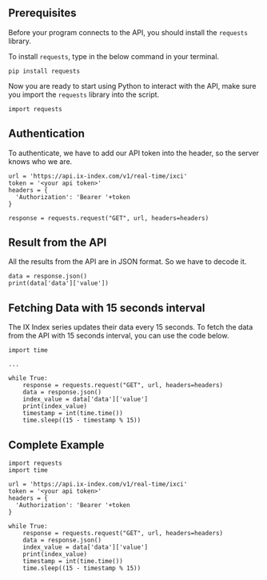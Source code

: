## Prerequisites

Before your program connects to the API, you should install the `requests` library.

To install `requests`, type in the below command in your terminal.

```
pip install requests
```

Now you are ready to start using Python to interact with the API, make sure you import the `requests` library into the script.

```
import requests
```

## Authentication

To authenticate, we have to add our API token into the header, so the server knows who we are.

```
url = 'https://api.ix-index.com/v1/real-time/ixci'
token = '<your api token>'
headers = {
  'Authorization': 'Bearer '+token
}

response = requests.request("GET", url, headers=headers)
```

## Result from the API
All the results from the API are in JSON format. So we have to decode it.
```
data = response.json()
print(data['data']['value'])
```

## Fetching Data with 15 seconds interval
The IX Index series updates their data every 15 seconds. To fetch the data from the API with 15 seconds interval, you can use the code below.
```
import time

...

while True:
	response = requests.request("GET", url, headers=headers)
	data = response.json()
	index_value = data['data']['value']
	print(index_value)
	timestamp = int(time.time())
	time.sleep((15 - timestamp % 15))
```

## Complete Example

```
import requests
import time

url = 'https://api.ix-index.com/v1/real-time/ixci'
token = '<your api token>'
headers = {
  'Authorization': 'Bearer '+token
}

while True:
	response = requests.request("GET", url, headers=headers)
	data = response.json()
	index_value = data['data']['value']
	print(index_value)
	timestamp = int(time.time())
	time.sleep((15 - timestamp % 15))
```
